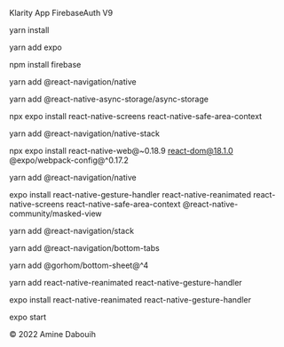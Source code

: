 Klarity App FirebaseAuth V9

yarn install

yarn add expo

npm install firebase

yarn add @react-navigation/native

yarn add @react-native-async-storage/async-storage

npx expo install react-native-screens react-native-safe-area-context

yarn add @react-navigation/native-stack

npx expo install react-native-web@~0.18.9 react-dom@18.1.0 @expo/webpack-config@^0.17.2

yarn add @react-navigation/native

expo install react-native-gesture-handler react-native-reanimated react-native-screens react-native-safe-area-context @react-native-community/masked-view

yarn add @react-navigation/stack

yarn add @react-navigation/bottom-tabs

yarn add @gorhom/bottom-sheet@^4

yarn add react-native-reanimated react-native-gesture-handler

expo install react-native-reanimated react-native-gesture-handler

expo start


© 2022 Amine Dabouih


